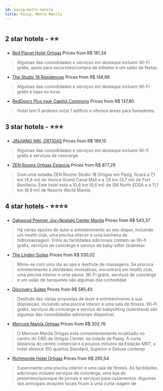 ```yaml
---
id: pasig-metro-manila
title: Pasig, Metro Manila
---
```


<center><img src="https://i.travelapi.com/hotels/3000000/2700000/2699400/2699342/75161a66_z.jpg" alt="" /></center>


##  2 star hotels - ⭐️⭐️

-    [Red Planet Hotel Ortigas](https://www.hurb.com/br/aud/https://www.hurb.com/br/hotels/pasig/red-planet-hotel-ortigas-HT-MU4G?cmp=18055) Prices from R$ 181,34
   > Algumas das comodidades e serviços em destaque incluem Wi-Fi grátis, apoio para excursões/compra de bilhetes e um salão de festas.
-    [The Studio 18 Residences](https://www.hurb.com/br/aud/https://www.hurb.com/br/hotels/pasig/the-studio-18-residences-HT-QD9U?cmp=18055) Prices from R$ 148,68
   > Algumas das comodidades e serviços em destaque incluem Wi-Fi grátis e lojas no local.
-    [RedDoorz Plus near Capitol Commons](https://www.hurb.com/br/aud/https://www.hurb.com/br/hotels/pasig/reddoorz-plus-near-capitol-commons-HT-WJML?cmp=18055) Prices from R$ 137,80
   > Hotel tem 5 andares no(s) 1 edifício e oferece áreas para fumadores.

##  3 star hotels - ⭐️⭐️⭐️

-    [JINJIANG INN, ORTIGAS](https://www.hurb.com/br/aud/https://www.hurb.com/br/hotels/pasig/jinjiang-inn-ortigas-HT-P9VS?cmp=18055) Prices from R$ 189,15
   > Algumas das comodidades e serviços em destaque incluem Wi-fi grátis e serviços de concierge.
-    [ZEN Rooms Ortigas Estancia](https://www.hurb.com/br/aud/https://www.hurb.com/br/hotels/pasig/zen-rooms-ortigas-estancia-HT-IJLL?cmp=18055) Prices from R$ 877,29
   > Com uma estadia ZEN Rooms Studio 18 Ortigas em Pasig, ficará a 7,1 km (4,4 mi) de Venice Grand Canal Mall e a 7,6 km (4,7 mi) de Fort Bonifacio. Este hotel está a 10,6 km (6,6 mi) de SM North EDSA e a 11,1 km (6,9 mi) de Resorts World Manila.

##  4 star hotels - ⭐️⭐️⭐️⭐️

-    [Oakwood Premier Joy~Nostalg Center Manila](https://www.hurb.com/br/aud/https://www.hurb.com/br/hotels/pasig/oakwood-premier-joy-nostalg-center-manila-HT-N8VM?cmp=18055) Prices from R$ 543,37
   > Há várias opções de lazer e entretenimento ao seu dispor, incluindo um health club, uma piscina interior e uma banheira de hidromassagem. Entre as facilidades adicionais contam-se Wi-fi grátis, serviços de concierge e serviço de baby-sitter (sobretax
-    [The Linden Suites](https://www.hurb.com/br/aud/https://www.hurb.com/br/hotels/pasig/the-linden-suites-HT-31WT?cmp=18055) Prices from R$ 530,02
   > Mime-se com uma ida ao spa e desfrute de massagens. Se procura entretenimento e atividades recreativas, encontrará um health club, uma piscina interior e uma sauna. Wi-Fi grátis, serviços de concierge e um salão de banquetes são algumas das comodidad
-    [Discovery Suites](https://www.hurb.com/br/aud/https://www.hurb.com/br/hotels/pasig/discovery-suites-HT-WO61?cmp=18055) Prices from R$ 585,40
   > Desfrute das várias propostas de lazer e entretenimento à sua disposição, incluindo uma piscina interior e uma sala de fitness. Wi-Fi grátis, serviços de concierge e serviço de babysitting (sobretaxa) são algumas das comodidades adicionais disponívei
-    [Mercure Manila Ortigas](https://www.hurb.com/br/aud/https://www.hurb.com/br/hotels/pasig/mercure-manila-ortigas-HT-9IH8?cmp=18055) Prices from R$ 302,76
   > O Mercure Manila Ortigas está convenientemente localizado no centro do CBD de Ortigas Center, na cidade de Pasig. A curta distância do centro comercial e a poucos minutos da Estação MRT, o hotel oferece 150 quartos Standard, Superior e Deluxe contemp
-    [Richmonde Hotel Ortigas](https://www.hurb.com/br/aud/https://www.hurb.com/br/hotels/pasig/richmonde-hotel-ortigas-HT-YLNP?cmp=18055) Prices from R$ 295,54
   > Experimente uma piscina interior e uma sala de fitness. As facilidades adicionais incluem serviços de concierge, uma loja de presentes/quiosque de jornais e serviços para casamentos. Algumas das principais atrações locais ficam a uma curta viagem de 

